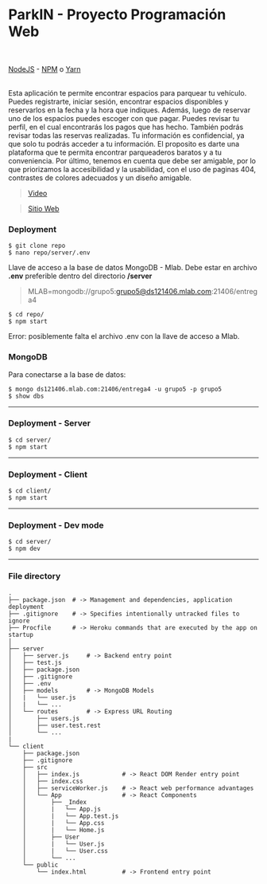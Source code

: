 
# ParkIN - Proyecto Programación Web

<br/>

[NodeJS](https://nodejs.org/en/) - [NPM](https://www.npmjs.com/get-npm) o [Yarn](https://yarnpkg.com/en/docs/install#mac-stable)

<br/>
Esta aplicación te permite encontrar espacios para parquear tu vehículo. Puedes registrarte, iniciar sesión, encontrar espacios disponibles y reservarlos en la fecha y la hora que indiques. Además, luego de reservar uno de los espacios puedes escoger con que pagar. Puedes revisar tu perfil, en el cual encontrarás los pagos que has hecho. También podrás revisar todas las reservas realizadas. Tu información es confidencial, ya que solo tu podrás acceder a tu información. El proposito es darte una plataforma que te permita encontrar parqueaderos baratos y a tu conveniencia. Por último, tenemos en cuenta que debe ser amigable, por lo que priorizamos la accesibilidad y la usabilidad, con el uso de paginas 404, contrastes de colores adecuados y un diseño amigable.




> [Video](https://youtu.be/HX2d2zLJNWg)

> [Sitio Web](https://parkin-web.herokuapp.com)


### Deployment

```ssh
$ git clone repo
$ nano repo/server/.env
``` 

Llave de acceso a la base de datos MongoDB - Mlab. Debe estar en archivo **.env** preferible dentro del directorio **/server**
> MLAB=mongodb://grupo5:grupo5@ds121406.mlab.com:21406/entrega4

```ssh
$ cd repo/
$ npm start
``` 

Error: posiblemente falta el archivo .env con la llave de acceso a Mlab. <br/>

### MongoDB

Para conectarse a la base de datos:

```ssh
$ mongo ds121406.mlab.com:21406/entrega4 -u grupo5 -p grupo5
$ show dbs
``` 




<hr/>



### Deployment - Server


```ssh
$ cd server/
$ npm start
``` 


<hr/>


### Deployment - Client


```ssh
$ cd client/
$ npm start
``` 


<hr/>


### Deployment - Dev mode


```ssh
$ cd server/
$ npm dev
``` 


<hr/>


### File directory

```ssh
.
├── package.json  # -> Management and dependencies, application deployment
├── .gitignore    # -> Specifies intentionally untracked files to ignore
├── Procfile      # -> Heroku commands that are executed by the app on startup
│
├── server
│   ├── server.js     # -> Backend entry point
│   ├── test.js
│   ├── package.json
│   ├── .gitignore
│   ├── .env
│   ├── models        # -> MongoDB Models
│   |   └── user.js
│   |   └── ...
│   └── routes        # -> Express URL Routing
│       ├── users.js
│       ├── user.test.rest
│       └── ...
|
└── client
    ├── package.json
    ├── .gitignore
    ├── src
    │   ├── index.js            # -> React DOM Render entry point
    │   ├── index.css
    │   ├── serviceWorker.js    # -> React web performance advantages
    │   └── App                 # -> React Components
    │       ├── _Index
    │       |   └── App.js
    │       |   └── App.test.js
    │       |   └── App.css
    │       |   └── Home.js
    │       ├── User
    │       |   └── User.js
    │       |   └── User.css
    │       └── ...
    └── public
        └── index.html          # -> Frontend entry point
    
``` 
